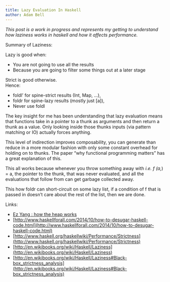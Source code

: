 ```yaml
---
title: Lazy Evaluation In Haskell
author: Adam Bell
---
```


_This post is a work in progress and represents my getting to understand how laziness works in haskell and how it affects performance._
<!--more-->
Summary of Laziness:

Lazy is good when:

* You are not going to use all the results
* Because you are going to filter some things out at a later stage

Strict is good otherwise.  
Hence:

* foldl’ for spine-strict results (Int, Map, …),
* foldr for spine-lazy results (mostly just [a]),
* Never use foldl

The key insight for me has been understanding that lazy evaluation means that functions take in a pointer to a thunk as arguments and then return a thunk as a value. Only looking inside those thunks inputs (via pattern matching or IO) actually forces anything.

This level of indirection improves composability, you can generate than reduce in a more modular fashion with only some constant overhead for holding on to thunks. The paper “why functional programming matters” has a great explanation of this.

This all works because whenever you throw something away with _i.e. f (a,_) = a, the pointer to the thunk, that was never evaluated, and all the evaluations that follow from can get garbage collected away.

This how foldr can short-circuit on some lazy list, if a condition of f that is passed in doesn’t care about the rest of the list, then we are done.

<span>Links:</span>

* [Ez Yang : how the heap works](http://blog.ezyang.com/category/haskell/haskell-heap/)
* [http://www.haskellforall.com/2014/10/how-to-desugar-haskell-code.html](http://www.haskellforall.com/2014/10/how-to-desugar-haskell-code.html)
* [http://www.haskell.org/haskellwiki/Performance/Strictness](http://www.haskell.org/haskellwiki/Performance/Strictness)
* [http://en.wikibooks.org/wiki/Haskell/Laziness](http://en.wikibooks.org/wiki/Haskell/Laziness)
* [http://en.wikibooks.org/wiki/Haskell/Laziness#Black-box_strictness_analysis](http://en.wikibooks.org/wiki/Haskell/Laziness#Black-box_strictness_analysis)

